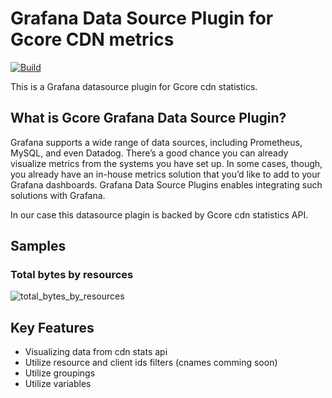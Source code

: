 # Grafana Data Source Plugin for Gcore CDN metrics

[![Build](https://github.com/G-Core/cdn-stats-datasource-plugin/actions/workflows/ci.yml/badge.svg)](https://github.com/G-Core/cdn-stats-datasource-plugin/actions/workflows/ci.yml)

This is a Grafana datasource plugin for Gcore cdn statistics.

## What is Gcore Grafana Data Source Plugin?

Grafana supports a wide range of data sources, including Prometheus, MySQL, and even Datadog. There’s a good chance you can already visualize metrics from the systems you have set up. In some cases, though, you already have an in-house metrics solution that you’d like to add to your Grafana dashboards. Grafana Data Source Plugins enables integrating such solutions with Grafana.

In our case this datasource plagin is backed by Gcore cdn statistics API.

## Samples

### Total bytes by resources

![total_bytes_by_resources](https://github.com/G-Core/cdn-stats-datasource-plugin/blob/master/screenshots/total_bytes_by_resources.png?raw=true)

## Key Features

- Visualizing data from cdn stats api
- Utilize resource and client ids filters (cnames comming soon)
- Utilize groupings
- Utilize variables
